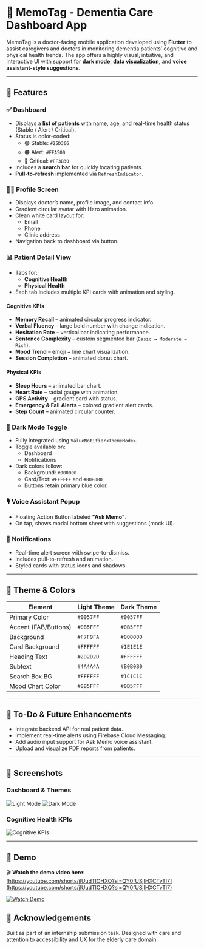 # 🧠 MemoTag - Dementia Care Dashboard App

MemoTag is a doctor-facing mobile application developed using **Flutter** to assist caregivers and doctors in monitoring dementia patients’ cognitive and physical health trends. The app offers a highly visual, intuitive, and interactive UI with support for **dark mode**, **data visualization**, and **voice assistant-style suggestions**.

---

## 🚀 Features

### ✅ Dashboard
- Displays a **list of patients** with name, age, and real-time health status (Stable / Alert / Critical).
- Status is color-coded:
  - 🟢 Stable: `#25D366`
  - 🟠 Alert: `#FFA500`
  - 🔴 Critical: `#FF3B30`
- Includes a **search bar** for quickly locating patients.
- **Pull-to-refresh** implemented via `RefreshIndicator`.

### 🧑‍⚕️ Profile Screen
- Displays doctor’s name, profile image, and contact info.
- Gradient circular avatar with Hero animation.
- Clean white card layout for:
  - Email
  - Phone
  - Clinic address
- Navigation back to dashboard via button.

### 📊 Patient Detail View
- Tabs for:
  - **Cognitive Health**
  - **Physical Health**
- Each tab includes multiple KPI cards with animation and styling.

#### Cognitive KPIs
- **Memory Recall** – animated circular progress indicator.
- **Verbal Fluency** – large bold number with change indication.
- **Hesitation Rate** – vertical bar indicating performance.
- **Sentence Complexity** – custom segmented bar (`Basic → Moderate → Rich`).
- **Mood Trend** – emoji + line chart visualization.
- **Session Completion** – animated donut chart.

#### Physical KPIs
- **Sleep Hours** – animated bar chart.
- **Heart Rate** – radial gauge with animation.
- **GPS Activity** – gradient card with status.
- **Emergency & Fall Alerts** – colored gradient alert cards.
- **Step Count** – animated circular counter.

### 🌙 Dark Mode Toggle
- Fully integrated using `ValueNotifier<ThemeMode>`.
- Toggle available on:
  - Dashboard
  - Notifications
- Dark colors follow:
  - Background: `#000000`
  - Card/Text: `#FFFFFF` and `#B0B0B0`
  - Buttons retain primary blue color.

### 🎙️ Voice Assistant Popup
- Floating Action Button labeled **"Ask Memo"**.
- On tap, shows modal bottom sheet with suggestions (mock UI).

### 🔔 Notifications
- Real-time alert screen with swipe-to-dismiss.
- Includes pull-to-refresh and animation.
- Styled cards with status icons and shadows.

---

## 🎨 Theme & Colors

| Element                | Light Theme         | Dark Theme           |
|------------------------|---------------------|----------------------|
| Primary Color          | `#0057FF`           | `#0057FF`            |
| Accent (FAB/Buttons)   | `#0B5FFF`           | `#0B5FFF`            |
| Background             | `#F7F9FA`           | `#000000`            |
| Card Background        | `#FFFFFF`           | `#1E1E1E`            |
| Heading Text           | `#2D2D2D`           | `#FFFFFF`            |
| Subtext                | `#4A4A4A`           | `#B0B0B0`            |
| Search Box BG          | `#FFFFFF`           | `#1C1C1C`            |
| Mood Chart Color       | `#0B5FFF`           | `#0B5FFF`            |

---

## 📌 To-Do & Future Enhancements
- Integrate backend API for real patient data.
- Implement real-time alerts using Firebase Cloud Messaging.
- Add audio input support for Ask Memo voice assistant.
- Upload and visualize PDF reports from patients.

---
## 📱 Screenshots

### Dashboard & Themes
![Light Mode](screenshots/light_dashboard.png)
![Dark Mode](screenshots/dark_dashboard.png)

### Cognitive Health KPIs
![Cognitive KPIs](screenshots/cognitive_kpi.png)

---

## 🔗 Demo

🎬 **Watch the demo video here**:  
[https://youtube.com/shorts/jlUudTlOHXQ?si=QY0fUSjIHXCTvTl7](https://youtube.com/shorts/jlUudTlOHXQ?si=QY0fUSjIHXCTvTl7)

[![Watch Demo](https://img.youtube.com/vi/jlUudTlOHXQ/0.jpg)](https://youtube.com/shorts/jlUudTlOHXQ?si=QY0fUSjIHXCTvTl7)


## 🙌 Acknowledgements
Built as part of an internship submission task. Designed with care and attention to accessibility and UX for the elderly care domain.
